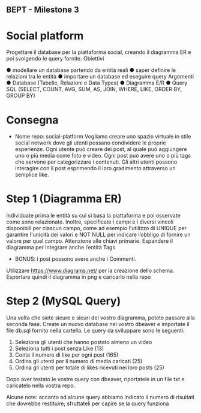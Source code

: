 ## BEPT - Milestone 3

# Social platform

Progettare il database per la piattaforma social, creando il diagramma ER e poi svolgendo le
query fornite.
Obiettivi

● modellare un database partendo da entità reali
● saper definire le relazioni tra le entità
● importare un database ed eseguire query
Argomenti
● Database (Tabelle, Relazioni e Data Types)
● Diagramma E/R
● Query SQL (SELECT, COUNT, AVG, SUM, AS, JOIN, WHERE, LIKE, ORDER BY,
GROUP BY)

# Consegna

- Nome repo: social-platform
  Vogliamo creare uno spazio virtuale in stile social network dove gli utenti possano
  condividere le proprie esperienze. Ogni utente può creare dei post, al quale può
  aggiungere uno o più media come foto e video. Ogni post può avere uno o più tags che
  servono per categorizzare i contenuti. Gli altri utenti possono interagire con il post
  esprimendo il loro gradimento attraverso un semplice like.

# Step 1 (Diagramma ER)

Individuate prima le entità su cui si basa la piattaforma e poi osservate come sono
relazionate. Inoltre, specificate i campi e i diversi vincoli disponibili per ciascun campo, come
ad esempio l'utilizzo di UNIQUE per garantire l'unicità dei valori e NOT NULL per indicare
l’obbligo di fornire un valore per quel campo. Attenzione alle chiavi primarie. Espandere il
diagramma per integrare anche l’entità Tags

- BONUS: i post possono avere anche i Commenti.

Utilizzare https://www.diagrams.net/ per la creazione dello schema.
Esportare quindi il diagramma in png e caricarlo nella repo

# Step 2 (MySQL Query)

Una volta che siete sicure e sicuri del vostro diagramma, potete passare alla seconda fase.
Create un nuovo database nel vostro dbeaver e importate il file db.sql fornito nella cartella.
Le query da sviluppare sono le seguenti:

1. Seleziona gli utenti che hanno postato almeno un video
2. Seleziona tutti i post senza Like (13)
3. Conta il numero di like per ogni post (165)
4. Ordina gli utenti per il numero di media caricati (25)
5. Ordina gli utenti per totale di likes ricevuti nei loro posts (25)

Dopo aver testato le vostre query con dbeaver, riportatele in un file txt e caricatelo nella
vostra repo.

Alcune note: accanto ad alcune query abbiamo indicato il numero di risultati che dovrebbe
restituire; sfruttateli per capire se la query funziona
